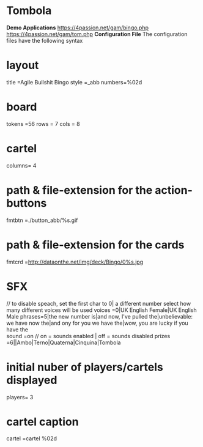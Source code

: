 # Tombola
**Demo Applications**
https://4passion.net/gam/bingo.php
https://4passion.net/gam/tom.php
**Configuration File**
The configuration files have the following syntax

#      layout
title  =Agile Bullshit Bingo
style  =_abb
numbers=%02d
#        board
tokens =56
rows   = 7
cols   = 8
#       cartel
columns= 4
#       path & file-extension for the action-buttons
fmtbtn =./button_abb/%s.gif
#       path & file-extension for the cards
fmtcrd =http://dataonthe.net/img/deck/Bingo/0%s.jpg
#       SFX
//      to disable speach, set the first char to 0| a different number select how many different voices will be used
voices =0|UK English Female|UK English Male
phrases=5|the new number is|and now, I've pulled the|unbelievable: we have now the|and ony for you we have the|wow, you are lucky if you have the   
sound  =on
//      on = sounds enabled | off = sounds disabled
prizes =6||Ambo|Terno|Quaterna|Cinquina|Tombola
#      initial nuber of players/cartels displayed
players= 3
#        cartel caption
cartel =cartel %02d
